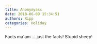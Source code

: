 ```yaml
---
title: Anonymyass
date: 2018-06-09 15:34:51
authors: Ripp
categories: Holiday
---
```


 Facts ma'am ... just the facts! Stupid sheep!